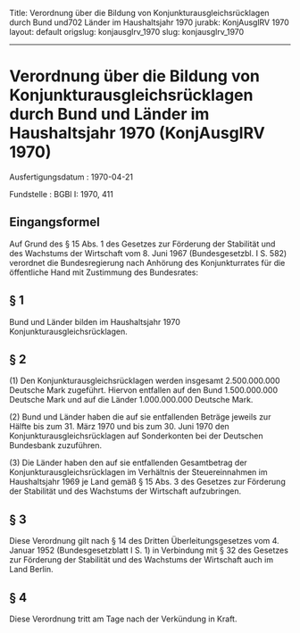 Title: Verordnung über die Bildung von Konjunkturausgleichsrücklagen durch Bund und702
  Länder im Haushaltsjahr 1970
jurabk: KonjAusglRV 1970
layout: default
origslug: konjausglrv_1970
slug: konjausglrv_1970

---

# Verordnung über die Bildung von Konjunkturausgleichsrücklagen durch Bund und Länder im Haushaltsjahr 1970 (KonjAusglRV 1970)

Ausfertigungsdatum
:   1970-04-21

Fundstelle
:   BGBl I: 1970, 411



## Eingangsformel

Auf Grund des § 15 Abs. 1 des Gesetzes zur Förderung der Stabilität
und des Wachstums der Wirtschaft vom 8. Juni 1967 (Bundesgesetzbl. I
S. 582) verordnet die Bundesregierung nach Anhörung des
Konjunkturrates für die öffentliche Hand mit Zustimmung des
Bundesrates:


## § 1

Bund und Länder bilden im Haushaltsjahr 1970
Konjunkturausgleichsrücklagen.


## § 2

(1) Den Konjunkturausgleichsrücklagen werden insgesamt 2.500.000.000
Deutsche Mark zugeführt. Hiervon entfallen auf den Bund 1.500.000.000
Deutsche Mark und auf die Länder 1.000.000.000 Deutsche Mark.

(2) Bund und Länder haben die auf sie entfallenden Beträge jeweils zur
Hälfte bis zum 31. März 1970 und bis zum 30. Juni 1970 den
Konjunkturausgleichsrücklagen auf Sonderkonten bei der Deutschen
Bundesbank zuzuführen.

(3) Die Länder haben den auf sie entfallenden Gesamtbetrag der
Konjunkturausgleichsrücklagen im Verhältnis der Steuereinnahmen im
Haushaltsjahr 1969 je Land gemäß § 15 Abs. 3 des Gesetzes zur
Förderung der Stabilität und des Wachstums der Wirtschaft
aufzubringen.


## § 3

Diese Verordnung gilt nach § 14 des Dritten Überleitungsgesetzes vom
4\. Januar 1952 (Bundesgesetzblatt I S. 1) in Verbindung mit § 32 des
Gesetzes zur Förderung der Stabilität und des Wachstums der Wirtschaft
auch im Land Berlin.


## § 4

Diese Verordnung tritt am Tage nach der Verkündung in Kraft.

